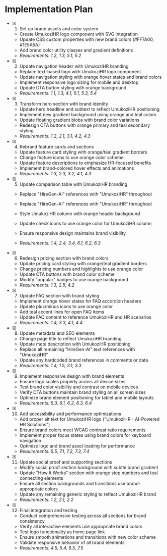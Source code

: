 # Implementation Plan

- [x] 1. Set up brand assets and color system

  - Create UmukoziHR logo component with SVG integration
  - Update CSS custom properties with new brand colors (#FF7A00, #1E5A5A)
  - Add brand color utility classes and gradient definitions
  - _Requirements: 1.2, 1.3, 5.1, 5.2_

- [x] 2. Update navigation header with UmukoziHR branding

  - Replace text-based logo with UmukoziHR logo component
  - Update navigation styling with orange hover states and brand colors
  - Implement responsive logo sizing for mobile and desktop
  - Update CTA button styling with orange background
  - _Requirements: 1.1, 1.3, 4.1, 5.1, 5.3, 5.4_

- [x] 3. Transform hero section with brand identity

  - Update hero headline and subtext to reflect UmukoziHR positioning
  - Implement new gradient background using orange and teal colors
  - Update floating gradient blobs with brand color variations
  - Redesign CTA buttons with orange primary and teal secondary styling
  - _Requirements: 1.2, 2.1, 3.1, 4.2, 4.3_

- [x] 4. Rebrand feature cards and sections

  - Update feature card styling with orange/teal gradient borders
  - Change feature icons to use orange color scheme
  - Update feature descriptions to emphasize HR-focused benefits
  - Implement brand-colored hover effects and animations
  - _Requirements: 1.3, 2.3, 3.2, 4.1, 4.3_

- [x] 5. Update comparison table with UmukoziHR branding

  - Replace "HireGen-AI" references with "UmukoziHR" throughout

  - Replace "HireGen-AI" references with "UmukoziHR" throughout
  - Style UmukoziHR column with orange header background
  - Update check icons to use orange color for UmukoziHR column
  - Ensure responsive design maintains brand visibility
  - _Requirements: 1.4, 2.4, 3.4, 6.1, 6.2, 6.3_

- [x] 6. Redesign pricing section with brand colors

  - Update pricing card styling with orange/teal gradient borders
  - Change pricing numbers and highlights to use orange color
  - Update CTA buttons with brand color scheme
  - Modify "popular" badges to use orange background
  - _Requirements: 1.3, 2.5, 4.2_

- [x] 7. Update FAQ section with brand styling

  - Implement orange hover states for FAQ accordion headers
  - Update plus/minus icons to use orange color
  - Add teal accent lines for open FAQ items
  - Update FAQ content to reference UmukoziHR and HR scenarios
  - _Requirements: 1.4, 3.3, 4.1, 4.4_

- [x] 8. Update metadata and SEO elements

  - Change page title to reflect UmukoziHR branding
  - Update meta description with UmukoziHR positioning
  - Replace all remaining "HireGen-AI" text references with "UmukoziHR"
  - Update any hardcoded brand references in comments or data
  - _Requirements: 1.4, 1.5, 3.1, 3.3_

- [x] 9. Implement responsive design with brand elements

  - Ensure logo scales properly across all device sizes
  - Test brand color visibility and contrast on mobile devices
  - Verify CTA buttons maintain brand styling on all screen sizes
  - Optimize brand element positioning for tablet and mobile layouts
  - _Requirements: 5.3, 6.1, 6.2, 6.3, 6.4_

- [x] 10. Add accessibility and performance optimizations

  - Add proper alt text for UmukoziHR logo ("UmukoziHR - AI-Powered HR Solutions")
  - Ensure brand colors meet WCAG contrast ratio requirements
  - Implement proper focus states using brand colors for keyboard navigation
  - Optimize logo and brand asset loading for performance
  - _Requirements: 5.5, 7.1, 7.2, 7.3, 7.4_

- [x] 11. Update social proof and supporting sections

  - Modify social proof section background with subtle brand gradient
  - Update "How It Works" section with orange step numbers and teal connecting elements
  - Ensure all section backgrounds and transitions use brand-appropriate colors
  - Update any remaining generic styling to reflect UmukoziHR brand
  - _Requirements: 1.2, 2.1, 2.2_

- [x] 12. Final integration and testing

  - Conduct comprehensive testing across all sections for brand consistency
  - Verify all interactive elements use appropriate brand colors
  - Test logo functionality as home page link
  - Ensure smooth animations and transitions with new color scheme
  - Validate responsive behavior of all brand elements
  - _Requirements: 4.5, 5.4, 6.5, 7.5_
